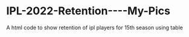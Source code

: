 # IPL-2022-Retention----My-Pics
A html code to show retention of ipl players for 15th season using table
